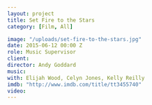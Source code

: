 ```yaml
---
layout: project
title: Set Fire to the Stars
category: [Film, All]

image: "/uploads/set-fire-to-the-stars.jpg"
date: 2015-06-12 00:00 Z
role: Music Supervisor
client: 
director: Andy Goddard
music: 
with: Elijah Wood, Celyn Jones, Kelly Reilly
imdb: "http://www.imdb.com/title/tt3455740"
video: 
---
```



